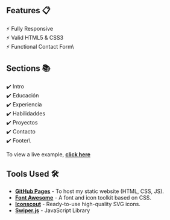 ## Features 📋

⚡️ Fully Responsive\
⚡️ Valid HTML5 & CSS3\
⚡️ Functional Contact Form\

## Sections 📚

✔️ Intro\
✔️ Educación\
✔️ Experiencia\
✔️ Habilidaddes\
✔️ Proyectos\
✔️ Contacto\
✔️ Footer\

To view a live example, **[click here](https://thepranaygupta.github.io/)**

## Tools Used 🛠️

- [**GitHub Pages**](https://docs.github.com/en/pages) - To host my static website (HTML, CSS, JS).
- [**Font Awesome**](https://fontawesome.com/) - A font and icon toolkit based on CSS.
- [**Iconscout**](https://iconscout.com/unicons) - Ready-to-use high-quality SVG icons.
- [**Swiper.js**](https://swiperjs.com/) - JavaScript Library
